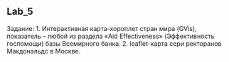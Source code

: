 ## Lab_5
Задание: 1. Интерактивная карта-хороплет стран мира (GVis), показатель – любой из раздела «Aid Effectiveness» (Эффективность госпомощи) базы Всемирного банка.
2. leaflet-карта сери ректоранов Макдональдс в Москве.

